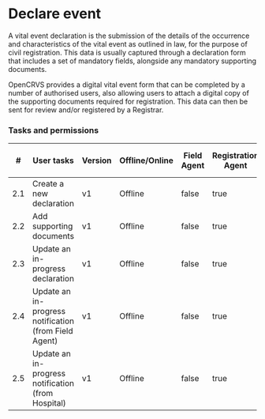 # Declare event

A vital event declaration is the submission of the details of the occurrence and characteristics of the vital event as outlined in law, for the purpose of civil registration. This data is usually captured through a declaration form that includes a set of mandatory fields, alongside any mandatory supporting documents.&#x20;

OpenCRVS provides a digital vital event form that can be completed by a number of authorised users, also allowing users to attach a digital copy of the supporting documents required for registration. This data can then be sent for review and/or registered by a Registrar.

### Tasks and permissions

<table><thead><tr><th>#</th><th>User tasks</th><th>Version</th><th>Offline/Online</th><th data-type="checkbox">Field Agent</th><th data-type="checkbox">Registration Agent</th><th data-type="checkbox">Registrar</th><th data-type="checkbox">National Registrar</th><th data-type="checkbox">Performance Manager</th><th data-type="checkbox">Local System Admin</th><th data-type="checkbox">National System Admin</th></tr></thead><tbody><tr><td>2.1</td><td>Create a new declaration</td><td>v1</td><td>Offline</td><td>false</td><td>true</td><td>true</td><td>true</td><td>false</td><td>false</td><td>false</td></tr><tr><td>2.2</td><td>Add supporting documents</td><td>v1</td><td>Offline</td><td>false</td><td>true</td><td>true</td><td>true</td><td>false</td><td>false</td><td>false</td></tr><tr><td>2.3</td><td>Update an in-progress declaration</td><td>v1</td><td>Offline</td><td>false</td><td>true</td><td>true</td><td>true</td><td>false</td><td>false</td><td>false</td></tr><tr><td>2.4</td><td>Update an in-progress notification (from Field Agent)</td><td>v1</td><td>Offline</td><td>false</td><td>true</td><td>true</td><td>true</td><td>false</td><td>false</td><td>false</td></tr><tr><td>2.5</td><td>Update an in-progress notification (from Hospital)</td><td>v1</td><td>Offline</td><td>false</td><td>true</td><td>true</td><td>true</td><td>false</td><td>false</td><td>false</td></tr></tbody></table>
